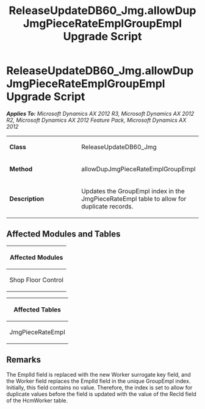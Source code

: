 ﻿---
title: ReleaseUpdateDB60_Jmg.allowDupJmgPieceRateEmplGroupEmpl Upgrade Script
TOCTitle: ReleaseUpdateDB60_Jmg.allowDupJmgPieceRateEmplGroupEmpl Upgrade Script
ms:assetid: cedfeff1-9f93-2460-cd4f-62aa09f0ddae
ms:mtpsurl: https://msdn.microsoft.com/en-us/library/JJ686889(v=AX.60)
ms:contentKeyID: 49711339
ms.date: 05/18/2015
mtps_version: v=AX.60
---

# ReleaseUpdateDB60\_Jmg.allowDupJmgPieceRateEmplGroupEmpl Upgrade Script 


_**Applies To:** Microsoft Dynamics AX 2012 R3, Microsoft Dynamics AX 2012 R2, Microsoft Dynamics AX 2012 Feature Pack, Microsoft Dynamics AX 2012_

<table>
<colgroup>
<col style="width: 50%" />
<col style="width: 50%" />
</colgroup>
<tbody>
<tr class="odd">
<td><p><strong>Class</strong></p></td>
<td><p>ReleaseUpdateDB60_Jmg</p></td>
</tr>
<tr class="even">
<td><p><strong>Method</strong></p></td>
<td><p>allowDupJmgPieceRateEmplGroupEmpl</p></td>
</tr>
<tr class="odd">
<td><p><strong>Description</strong></p></td>
<td><p>Updates the GroupEmpl index in the JmgPieceRateEmpl table to allow for duplicate records.</p></td>
</tr>
</tbody>
</table>


## Affected Modules and Tables

<table>
<colgroup>
<col style="width: 100%" />
</colgroup>
<thead>
<tr class="header">
<th><p>Affected Modules</p></th>
</tr>
</thead>
<tbody>
<tr class="odd">
<td><p>Shop Floor Control</p></td>
</tr>
</tbody>
</table>


<table>
<colgroup>
<col style="width: 100%" />
</colgroup>
<thead>
<tr class="header">
<th><p>Affected Tables</p></th>
</tr>
</thead>
<tbody>
<tr class="odd">
<td><p>JmgPieceRateEmpl</p></td>
</tr>
</tbody>
</table>


## Remarks

The EmplId field is replaced with the new Worker surrogate key field, and the Worker field replaces the EmplId field in the unique GroupEmpl index. Initially, this field contains no value. Therefore, the index is set to allow for duplicate values before the field is updated with the value of the RecId field of the HcmWorker table.

  


